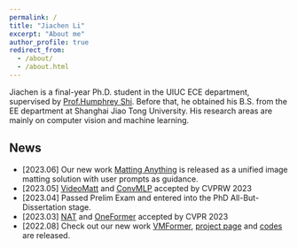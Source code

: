```yaml
---
permalink: /
title: "Jiachen Li"
excerpt: "About me"
author_profile: true
redirect_from: 
  - /about/
  - /about.html
---
```


Jiachen is a final-year Ph.D. student in the UIUC ECE department, supervised by [Prof.Humphrey Shi](https://www.honghuishi.com/). Before that, he obtained his B.S. from the EE department at Shanghai Jiao Tong University. His research areas are mainly on computer vision and machine learning. 

News
------
* \[2023.06\] Our new work [Matting Anything](https://arxiv.org/pdf/2306.05399) is released as a unified image matting solution with user prompts as guidance.
* \[2023.05\] [VideoMatt](https://openaccess.thecvf.com/content/CVPR2023W/MobileAI/papers/Li_VideoMatt_A_Simple_Baseline_for_Accessible_Real-Time_Video_Matting_CVPRW_2023_paper.pdf) and [ConvMLP](https://openaccess.thecvf.com/content/CVPR2023W/WFM/papers/Li_ConvMLP_Hierarchical_Convolutional_MLPs_for_Vision_CVPRW_2023_paper.pdf) accepted by CVPRW 2023
* \[2023.04\] Passed Prelim Exam and entered into the PhD All-But-Dissertation stage.
* \[2023.03\] [NAT](https://arxiv.org/abs/2204.07143) and [OneFormer](https://openaccess.thecvf.com/content/CVPR2023/papers/Jain_OneFormer_One_Transformer_To_Rule_Universal_Image_Segmentation_CVPR_2023_paper.pdf) accepted by CVPR 2023
* \[2022.08\] Check out our new work [VMFormer](https://arxiv.org/abs/2208.12801), [project page]( https://chrisjuniorli.github.io/project/VMFormer/) and [codes](https://github.com/SHI-Labs/VMFormer) are released. 

